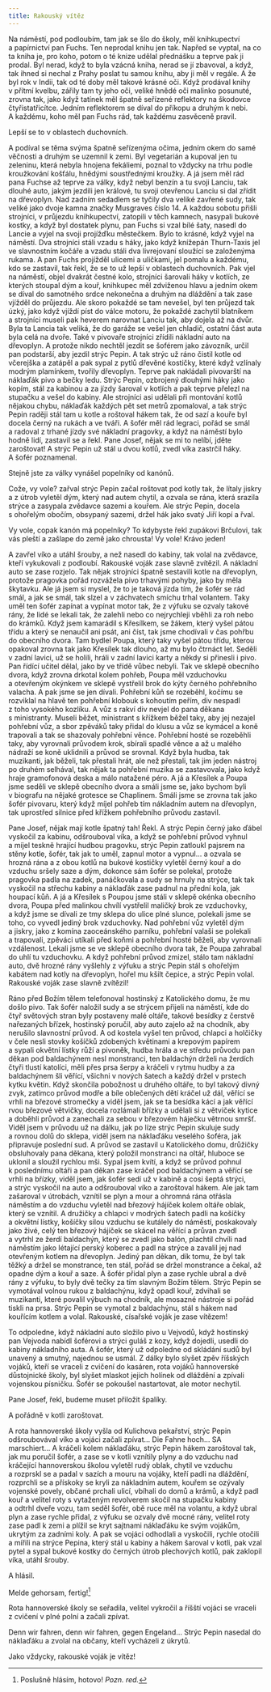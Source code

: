 ```yaml
---
title: Rakouský vítěz
---
```


  

Na náměstí, pod podloubím, tam jak se šlo do školy, měl knihkupectví a papírnictví pan Fuchs. Ten neprodal knihu jen tak. Napřed se vyptal, na co ta kniha je, pro koho, potom o té knize udělal přednášku a teprve pak ji prodal. Byl nerad, když to byla vzácná kniha, nerad se jí zbavoval, a když, tak ihned si nechal z Prahy poslat tu samou knihu, aby ji měl v regále. A že byl rok v Indii, tak od té doby měl takové krásné oči. Když prodával knihy v přítmí kvelbu, zářily tam ty jeho oči, veliké hnědé oči malinko posunuté, zrovna tak, jako když tatínek měl špatně seřízené reflektory na škodovce čtyřistatřicítce. Jedním reflektorem se díval do příkopu a druhým k nebi. A každému, koho měl pan Fuchs rád, tak každému zasvěceně pravil.

Lepší se to v oblastech duchovních.

A podíval se těma svýma špatně seřízenýma očima, jedním okem do samé věčnosti a druhým se uzemnil k zemi. Byl vegetarián a kupoval jen tu zeleninu, která nebyla hnojena fekáliemi, poznal to vždycky na trhu podle kroužkování košťálu, hnědými soustřednými kroužky. A já jsem měl rád pana Fuchse až teprve za války, když nebyl benzín a tu svoji Lanciu, tak dlouhé auto, jakým jezdili jen králové, tu svoji otevřenou Lanciu si dal zřídit na dřevoplyn. Nad zadním sedadlem se tyčily dva veliké zavřené sudy, tak veliké jako dvoje kamna značky Musgraves číslo 14. A každou sobotu přišli strojníci, v průjezdu knihkupectví, zatopili v těch kamnech, nasypali bukové kostky, a když byl dostatek plynu, pan Fuchs si vzal bílé šaty, nasedl do Lancie a vyjel na svoji projížďku městečkem. Bylo to krásné, když vyjel na náměstí. Dva strojníci stáli vzadu s háky, jako když knížepán Thurn-Taxis jel ve slavnostním kočáře a vzadu stáli dva livrejovaní sloužící se založenýma rukama. A pan Fuchs projížděl ulicemi a uličkami, jel pomalu a každému, kdo se zastavil, tak řekl, že se to už lepší v oblastech duchovních. Pak vjel na náměstí, objel dvakrát čestné kolo, strojníci šarovali háky v kotlích, ze kterých stoupal dým a kouř, knihkupec měl zdviženou hlavu a jedním okem se díval do samotného srdce nekonečna a druhým na dláždění a tak zase vjížděl do průjezdu. Ale skoro pokaždé se tam nevešel, byl ten průjezd tak úzký, jako když vjíždí píst do válce motoru, že pokaždé zachytil blatníkem a strojníci museli pak heverem narovnat Lanciu tak, aby dojela až na dvůr. Byla ta Lancia tak veliká, že do garáže se vešel jen chladič, ostatní část auta byla celá na dvoře. Také v pivovaře strojníci zřídili nákladní auto na dřevoplyn. A protože nikdo nechtěl jezdit se šoférem jako závozník, určil pan podstarší, aby jezdil strýc Pepin. A tak strýc už ráno čistil kotle od včerejška a zatápěl a pak sypal z pytlů dřevěné kostičky, které když vzlínaly modrým plamínkem, tvořily dřevoplyn. Teprve pak nakládali pivovarští na náklaďák pivo a bečky ledu. Strýc Pepin, ozbrojený dlouhými háky jako kopím, stál za kabinou a za jízdy šaroval v kotlích a pak teprve přelezl na stupačku a vešel do kabiny. Ale strojníci asi udělali při montování kotlů nějakou chybu, náklaďák každých pět set metrů zpomaloval, a tak strýc Pepin raději stál tam u kotle a roštoval hákem tak, že od sazí a kouře byl docela černý na rukách a ve tváři. A šofér měl rád legraci, pořád se smál a radoval z trhané jízdy své nákladní pragovky, a když na náměstí bylo hodně lidí, zastavil se a řekl. Pane Josef, nějak se mi to nelíbí, jděte zaroštovat! A strýc Pepin už stál u dvou kotlů, zvedl víka zastrčil háky. A šofér poznamenal.

Stejně jste za války vynášel popelníky od kanónů.

Cože, vy vole? zařval strýc Pepin začal roštovat pod kotly tak, že lítaly jiskry a z útrob vyletěl dým, který nad autem chytil, a ozvala se rána, která srazila strýce a zasypala zvědavce sazemi a kouřem. Ale strýc Pepin, docela s ohořelým obočím, obsypaný sazemi, držel hák jako svatý Jiří kopí a řval.

Vy vole, copak kanón má popelníky? To kdybyste řekl zupákovi Brčulovi, tak vás pleští a zašlape do země jako chrousta! Vy vole! Krávo jeden!

A zavřel víko a utáhl šrouby, a než nasedl do kabiny, tak volal na zvědavce, kteří vykukovali z podloubí. Rakouské voják zase slavně zvítězil. A nákladní auto se zase rozjelo. Tak nějak strojníci špatně sestavili kotle na dřevoplyn, protože pragovka pořád rozvážela pivo trhavými pohyby, jako by měla škytavku. Ale já jsem si myslel, že to je taková jízda tím, že šofér se rád smál, a jak se smál, tak slzel a v záchvatech smíchu trhal volantem. Taky uměl ten šofér zapínat a vypínat motor tak, že z výfuku se ozvaly takové rány, že lidé se lekali tak, že zalehli nebo co nejrychleji vběhli za roh nebo do krámků. Když jsem kamarádil s Křesílkem, se žákem, který vyšel pátou třídu a který se nenaučil ani psát, ani číst, tak jsme chodívali v čas pohřbu do obecního dvora. Tam bydlel Poupa, který taky vyšel pátou třídu, kterou opakoval zrovna tak jako Křesílek tak dlouho, až mu bylo čtrnáct let. Seděli v zadní lavici, už se holili, hráli v zadní lavici karty a někdy si přinesli i pivo. Pan řídící učitel dělal, jako by ve třídě vůbec nebyli. Tak ve sklepě obecního dvora, když zrovna drkotal kolem pohřeb, Poupa měl vzduchovku a otevřeným okýnkem ve sklepě vystřelil brok do kýty černého pohřebního valacha. A pak jsme se jen dívali. Pohřební kůň se rozeběhl, kočímu se rozviklal na hlavě ten pohřební klobouk s kohoutím peřím, div nespadl z toho vysokého kozlíku. A vůz s rakví div nevjel do pana děkana s ministranty. Museli běžet, ministrant s křížkem běžel taky, aby jej nezajel pohřební vůz, a sbor zpěváků taky přidal do klusu a vůz se kymácel a koně trapovali a tak se shazovaly pohřební věnce. Pohřební hosté se rozeběhli taky, aby vyrovnali průvodem krok, sbírali spadlé věnce a až u malého nádraží se koně uklidnili a průvod se srovnal. Když byla hudba, tak muzikanti, jak běželi, tak přestali hrát, ale než přestali, tak jim jeden nástroj po druhém selhával, tak nějak ta pohřební muzika se zastavovala, jako když hraje gramofonová deska a málo natažené péro. A já a Křesílek a Poupa jsme seděli ve sklepě obecního dvora a smáli jsme se, jako bychom byli v biografu na nějaké grotesce se Chaplinem. Smáli jsme se zrovna tak jako šofér pivovaru, který když míjel pohřeb tím nákladním autem na dřevoplyn, tak uprostřed silnice před křížkem pohřebního průvodu zastavil.

Pane Josef, nějak mají kotle špatný tah! Řekl. A strýc Pepin černý jako ďábel vyskočil za kabinu, odšrouboval víka, a když se pohřební průvod vyhnul a míjel teskně hrající hudbou pragovku, strýc Pepin zatloukl pajsrem na stěny kotle, šofér, tak jak to uměl, zapnul motor a vypnul… a ozvala se hrozná rána a z obou kotlů na bukové kostičky vyletěl černý kouř a do vzduchu sršely saze a dým, dokonce sám šofér se polekal, protože pragovka padla na zadek, panáčkovala a sudy se hrnuly na strýce, tak tak vyskočil na střechu kabiny a náklaďák zase padnul na přední kola, jak houpací kůň. A já a Křesílek s Poupou jsme stáli v sklepě okénka obecního dvora, Poupa před malinkou chvílí vystřelil maličký brok ze vzduchovky, a když jsme se dívali ze tmy sklepa do ulice plné slunce, polekali jsme se toho, co vyvedl jediný brok vzduchovky. Nad pohřební vůz vyletěl dým a jiskry, jako z komína zaoceánského parníku, pohřební valaši se polekali a trapovali, zpěváci utíkali před koňmi a pohřební hosté běželi, aby vyrovnali vzdálenost. Lekali jsme se ve sklepě obecního dvora tak, že Poupa zahrabal do uhlí tu vzduchovku. A když pohřební průvod zmizel, stálo tam nákladní auto, dvě hrozné rány vyšlehly z výfuku a strýc Pepin stál s ohořelým kabátem nad kotly na dřevoplyn, hořel mu kšilt čepice, a strýc Pepin volal. Rakouské voják zase slavně zvítězil!

Ráno před Božím tělem telefonoval hostinský z Katolického domu, že mu došlo pivo. Tak šofér naložil sudy a se strýcem přijeli na náměstí, kde do čtyř světových stran byly postaveny malé oltáře, takové besídky z čerstvě nařezaných břízek, hostinský poručil, aby auto zajelo až na chodník, aby nerušilo slavnostní průvod. A od kostela vyšel ten průvod, chlapci a holčičky v čele nesli stovky košíčků zdobených květinami a krepovým papírem a sypali okvětní lístky růží a pivoněk, hudba hrála a ve středu průvodu pan děkan pod baldachýnem nesl monstranci, ten baldachýn drželi na žerdích čtyři tlustí katolíci, měli přes prsa šerpy a kráčeli v rytmu hudby a za baldachýnem šli věřící, všichni v nových šatech a každý držel v prstech kytku květin. Když skončila pobožnost u druhého oltáře, to byl takový divný zvyk, zatímco průvod modře a bíle oblečených dětí kráčel už dál, věřící se vrhli na březové stromečky a viděl jsem, jak se ta besídka kácí a jak věřící rvou březové větvičky, docela rozlámali břízky a udělali si z větviček kytice a doběhli průvod a zanechali za sebou v březovém háječku větrnou smršť. Viděl jsem v průvodu už na dálku, jak po líze strýc Pepin skuluje sudy a rovnou dolů do sklepa, viděl jsem na náklaďáku veselého šoféra, jak připravuje poslední sud. A průvod se zastavil u Katolického domu, drůžičky obsluhovaly pana děkana, který položil monstranci na oltář, hluboce se uklonil a sloužil rychlou mši. Sypal jsem kvítí, a když se průvod pohnul k poslednímu oltáři a pan děkan zase kráčel pod baldachýnem a věřící se vrhli na břízky, viděl jsem, jak šofér sedí už v kabině a cosi šeptá strýci, a strýc vyskočil na auto a odšrouboval víko a zaroštoval hákem. Ale jak tam zašaroval v útrobách, vznítil se plyn a mour a ohromná rána otřásla náměstím a do vzduchu vyletěl nad březový hájíček kolem oltáře oblak, který se vznítil. A družičky a chlapci v modrých šatech padli na košíčky a okvětní lístky, košíčky silou vzduchu se kutálely do náměstí, poskakovaly jako živé, celý ten březový hájíček se skácel na věřící a průvan zvedl a vytrhl ze žerdí baldachýn, který se zvedl jako balón, plachtil chvíli nad náměstím jako létající perský koberec a padl na strýce a zavalil jej nad otevřeným kotlem na dřevoplyn. Jediný pan děkan, dík tomu, že byl tak těžký a držel se monstrance, ten stál, pořád se držel monstrance a čekal, až opadne dým a kouř a saze. A šofér přidal plyn a zase rychle ubral a dvě rány z výfuku, to byly dvě tečky za tím slavným Božím tělem. Strýc Pepin se vymotával volnou rukou z baldachýnu, když opadl kouř, zdvihali se muzikanti, které povalil výbuch na chodník, ale mosazné nástroje si pořád tiskli na prsa. Strýc Pepin se vymotal z baldachýnu, stál s hákem nad kouřícím kotlem a volal. Rakouské, císařské voják je zase vítězem!

To odpoledne, když nákladní auto složilo pivo u Vejvodů, když hostinský pan Vejvoda nabídl šoférovi a strýci guláš z kozy, když dojedli, usedli do kabiny nákladního auta. A šofér, který už odpoledne od skládání sudů byl unavený a smutný, najednou se usmál. Z dálky bylo slyšet zpěv říšských vojáků, kteří se vraceli z cvičení do kasáren, rota vojáků hannoverské důstojnické školy, byl slyšet mlaskot jejich holínek od dláždění a zpívali vojenskou písničku. Šofér se pokoušel nastartovat, ale motor nechytil.

Pane Josef, řekl, budeme muset přiložit špalíky.

A pořádně v kotli zaroštovat.

A rota hannoverské školy vyšla od Kulichova pekařství, strýc Pepin odšroubovával víko a vojáci začali zpívat… Die Fahne hoch… SA marschiert… A kráčeli kolem náklaďáku, strýc Pepin hákem zaroštoval tak, jak mu poručil šofér, a zase se v kotli vznítily plyny a do vzduchu nad kráčející hannoverskou školou vyletěl rudý oblak, chytil ve vzduchu a rozprskl se a padal v sazích a mouru na vojáky, kteří padli na dláždění, rozprchli se a přískoky se kryli za nákladním autem, kouřem se ozývaly vojenské povely, občané prchali ulicí, vbíhali do domů a krámů, a když padl kouř a velitel roty s vytaženým revolverem skočil na stupačku kabiny a odtrhl dveře vozu, tam seděl šofér, obě ruce měl na volantu, a když ubral plyn a zase rychle přidal, z výfuku se ozvaly dvě mocné rány, velitel roty zase padl k zemi a plížil se kryt sajtnami náklaďáku ke svým vojákům, ukrytým za zadními koly. A pak se vojáci odhodlali a vyskočili, rychle otočili a mířili na strýce Pepina, který stál u kabiny a hákem šaroval v kotli, pak vzal pytel a sypal bukové kostky do černých útrob plechových kotlů, pak zaklopil víka, utáhl šrouby.

A hlásil.

Melde gehorsam, fertig![^2]

Rota hannoverské školy se seřadila, velitel vykročil a říšští vojáci se vraceli z cvičení v plné polní a začali zpívat.

Denn wir fahren, denn wir fahren, gegen Engeland… Strýc Pepin nasedal do náklaďáku a zvolal na občany, kteří vycházeli z úkrytů.

Jako vždycky, rakouské voják je vítěz!

  

[^2]: Poslušně hlásím, hotovo! _Pozn. red._
